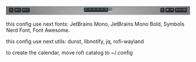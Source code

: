 ![Config-visual](config-visual/config.png)

this config use next fonts: JetBrains Mono, JetBrains Mono Bold,
Symbols Nerd Font, Font Awesome.

this config use next utils: dunst, libnotify, jq, rofi-wayland

to create the calendar, move rofi catalog to ~/.config